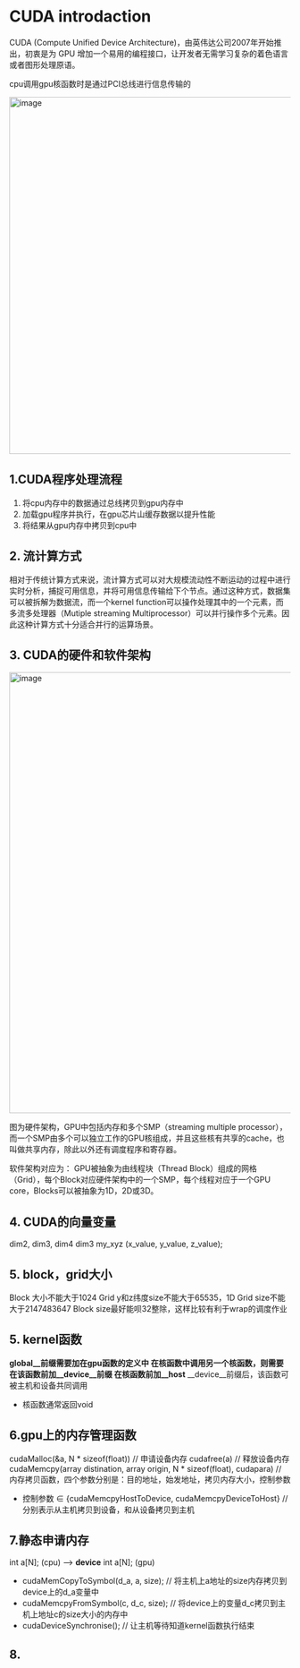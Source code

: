 # CUDA introdaction

CUDA (Compute Unified Device Architecture)，由英伟达公司2007年开始推出，初衷是为 GPU 增加一个易用的编程接口，让开发者无需学习复杂的着色语言或者图形处理原语。

cpu调用gpu核函数时是通过PCI总线进行信息传输的

<img width="638" alt="image" src="https://user-images.githubusercontent.com/99408013/183680339-f0169ccf-1d21-4cd3-84d8-694827d0e915.png">

## 1.CUDA程序处理流程
1. 将cpu内存中的数据通过总线拷贝到gpu内存中
2. 加载gpu程序并执行，在gpu芯片山缓存数据以提升性能
3. 将结果从gpu内存中拷贝到cpu中

## 2. 流计算方式

相对于传统计算方式来说，流计算方式可以对大规模流动性不断运动的过程中进行实时分析，捕捉可用信息，并将可用信息传输给下个节点。通过这种方式，数据集可以被拆解为数据流，而一个kernel function可以操作处理其中的一个元素，而多流多处理器（Mutiple streaming Multiprocessor）可以并行操作多个元素。因此这种计算方式十分适合并行的运算场景。

## 3. CUDA的硬件和软件架构

<img width="788" alt="image" src="https://user-images.githubusercontent.com/99408013/183695244-12a62651-0c6b-479e-ae10-8a39aba3c281.png">

图为硬件架构，GPU中包括内存和多个SMP（streaming multiple processor），而一个SMP由多个可以独立工作的GPU核组成，并且这些核有共享的cache，也叫做共享内存，除此以外还有调度程序和寄存器。

软件架构对应为：
GPU被抽象为由线程块（Thread Block）组成的网格（Grid），每个Block对应硬件架构中的一个SMP，每个线程对应于一个GPU core，Blocks可以被抽象为1D，2D或3D。

## 4. CUDA的向量变量

dim2, dim3, dim4
dim3 my_xyz (x_value, y_value, z_value);

## 5. block，grid大小

Block 大小不能大于1024
Grid y和z纬度size不能大于65535，1D Grid size不能大于2147483647
Block size最好能呗32整除，这样比较有利于wrap的调度作业

## 5. kernel函数

__global__前缀需要加在gpu函数的定义中
在核函数中调用另一个核函数，则需要在该函数前加__device__前缀
在核函数前加__host__ __device__前缀后，该函数可被主机和设备共同调用
* 核函数通常返回void

## 6.gpu上的内存管理函数

cudaMalloc(&a, N * sizeof(float)) // 申请设备内存
cudafree(a) // 释放设备内存
cudaMemcpy(array distination, array origin, N * sizeof(float), cudapara) // 内存拷贝函数，四个参数分别是：目的地址，始发地址，拷贝内存大小，控制参数
* 控制参数 ∈ {cudaMemcpyHostToDevice, cudaMemcpyDeviceToHost} // 分别表示从主机拷贝到设备，和从设备拷贝到主机

## 7.静态申请内存
int a[N]; (cpu)  -->  __device__ int a[N]; (gpu)
* cudaMemCopyToSymbol(d_a, a, size);  // 将主机上a地址的size内存拷贝到device上的d_a变量中
* cudaMemcpyFromSymbol(c, d_c, size);  // 将device上的变量d_c拷贝到主机上地址c的size大小的内存中
* cudaDeviceSynchronise();  //  让主机等待知道kernel函数执行结束

## 8. 











